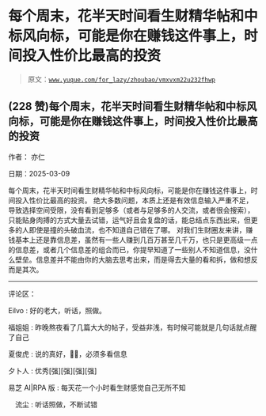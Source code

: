 # 每个周末，花半天时间看生财精华帖和中标风向标，可能是你在赚钱这件事上，时间投入性价比最高的投资

> 原文：[`www.yuque.com/for_lazy/zhoubao/vmxvxm22u232fhwp`](https://www.yuque.com/for_lazy/zhoubao/vmxvxm22u232fhwp)

## (228 赞)每个周末，花半天时间看生财精华帖和中标风向标，可能是你在赚钱这件事上，时间投入性价比最高的投资

作者： 亦仁

日期：2025-03-09

每个周末，花半天时间看生财精华帖和中标风向标，可能是你在赚钱这件事上，时间投入性价比最高的投资。
绝大多数问题，本质上还是有效信息输入严重不足，导致选择空间受限，没有看到足够多（或者与足够多的人交流，或者很会搜索），只能贴身肉搏的方式大量去试错，运气好且会复盘的话，能总结点东西出来，但更多的人即使是撞的头破血流，也不知道自己错在了哪。
对我们生财圈友来讲，赚钱基本上还是靠信息差，虽然有一些人赚到几百万甚至几千万，也只是更高级一点的信息差，或者几个信息差的组合而已，你提早知道了一些别人不知道信息，没什么壁垒。信息差并不能由你的大脑去思考出来，而是得去大量的看和拆，做和想反而是其次。

* * *

评论区：

Eilvo : 好的老大，听话，照做。

福姐姐 : 昨晚熬夜看了几篇大大的帖子，受益非浅，有时候可能就是几句话就点醒了自己

夏俊虎 : 说的真好，👍🏻，必须多看信息

夕卜人 : 优秀[强][强][强][强]

易芝 AI|RPA 版 : 每天花一个小时看生财感觉自己无所不知

　流尘 : 听话照做，不断试错